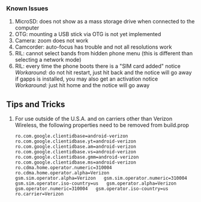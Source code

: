 ### Known Issues
1.  MicroSD: does not show as a mass storage drive when connected to the computer  
2.  OTG: mounting a USB stick via OTG is not yet implemented  
3.  Camera: zoom does not work  
4.  Camcorder: auto-focus has trouble and not all resolutions work
5.  RIL: cannot select bands from hidden phone menu (this is different than selecting a network mode)  
6.  RIL: every time the phone boots there is a "SIM card added" notice  
  *Workaround:* do not hit restart, just hit back and the notice will go away  
  if gapps is installed, you may also get an activation notice  
  *Workaround:* just hit home and the notice will go away  

## Tips and Tricks
1.  For use outside of the U.S.A. and on carriers other than Verizon Wireless, the following properties need to be removed from build.prop

    `ro.com.google.clientidbase=android-verizon  
    ro.com.google.clientidbase.yt=android-verizon  
    ro.com.google.clientidbase.am=android-verizon  
    ro.com.google.clientidbase.vs=android-verizon  
    ro.com.google.clientidbase.gmm=android-verizon  
    ro.com.google.clientidbase.ms=android-verizon  
    ro.cdma.home.operator.numeric=310004  
    ro.cdma.home.operator.alpha=Verizon  
    gsm.sim.operator.alpha=Verizon  
    gsm.sim.operator.numeric=310004  
    gsm.sim.operator.iso-country=us  
    gsm.operator.alpha=Verizon  
    gsm.operator.numeric=310004  
    gsm.operator.iso-country=us  
    ro.carrier=Verizon`  
